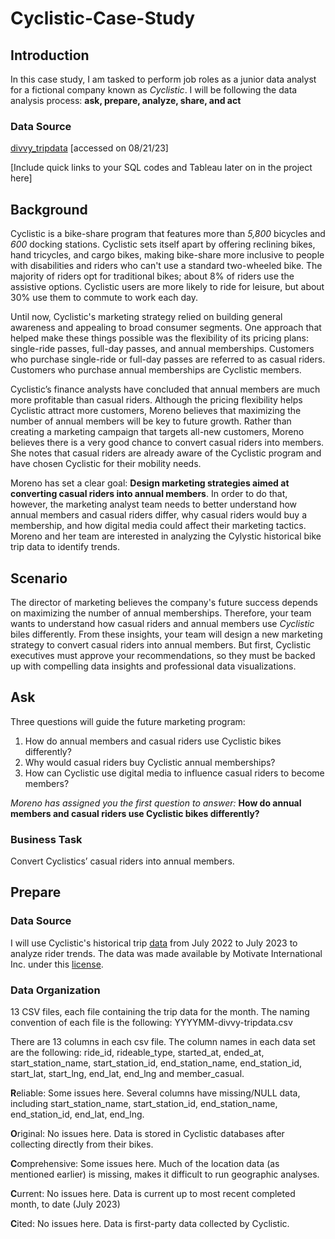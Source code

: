 # Cyclistic-Case-Study

## Introduction
In this case study, I am tasked to perform job roles as a junior data analyst for a fictional company known as _Cyclistic_. I will be following the data analysis process: **ask, prepare, analyze, share, and act**

### Data Source
[divvy_tripdata](https://divvy-tripdata.s3.amazonaws.com/index.html) [accessed on 08/21/23]

[Include quick links to your SQL codes and Tableau later on in the project here]

## Background
Cyclistic is a bike-share program that features more than _5,800_ bicycles and _600_ docking stations. Cyclistic sets itself apart by offering reclining bikes, hand tricycles, and cargo bikes, making bike-share more inclusive to people with disabilities and riders who can't use a standard two-wheeled bike. The majority of riders opt for traditional bikes; about 8% of riders use the assistive options. Cyclistic users are more likely to ride for leisure, but about 30% use them to commute to work each day.

Until now, Cyclistic's marketing strategy relied on building general awareness and appealing to broad consumer segments. One approach that helped make these things possible was the flexibility of its pricing plans: single-ride passes, full-day passes, and annual memberships. Customers who purchase single-ride or full-day passes are referred to as casual riders. Customers who purchase annual memberships are Cyclistic members.

Cyclistic’s finance analysts have concluded that annual members are much more profitable than casual riders. Although the pricing flexibility helps Cyclistic attract more customers, Moreno believes that maximizing the number of annual members will be key to future growth. Rather than creating a marketing campaign that targets all-new customers, Moreno believes there is a very good chance to convert casual riders into members. She notes that casual riders are already aware of the Cyclistic program and have chosen Cyclistic for their mobility needs.

Moreno has set a clear goal: **Design marketing strategies aimed at converting casual riders into annual members**. In order to do that, however, the marketing analyst team needs to better understand how annual members and casual riders differ, why casual riders would buy a membership, and how digital media could affect their marketing tactics. Moreno and her team are interested in analyzing the Cylystic historical bike trip data to identify trends.

## Scenario 
The director of marketing believes the company's future success depends on maximizing the number of annual memberships. Therefore, your team wants to understand how casual riders and annual members use _Cyclistic_ biles differently. From these insights, your team will design a new marketing strategy to convert casual riders into annual members. But first, Cyclistic executives must approve your recommendations, so they must be backed up with compelling data insights and professional data visualizations.

## Ask
Three questions will guide the future marketing program:
1) How do annual members and casual riders use Cyclistic bikes differently?
2) Why would casual riders buy Cyclistic annual memberships?
3) How can Cyclistic use digital media to influence casual riders to become members?

_Moreno has assigned you the first question to answer:_ **How do annual members and casual riders use Cyclistic bikes differently?**

### Business Task
Convert Cyclistics’ casual riders into annual members.

## Prepare

### Data Source
I will use Cyclistic's historical trip [data](https://divvy-tripdata.s3.amazonaws.com/index.html) from July 2022 to July 2023 to analyze rider trends. The data was made available by Motivate International Inc. under this [license](https://ride.divvybikes.com/data-license-agreement).

### Data Organization
13 CSV files, each file containing the trip data for the month. The naming convention of each file is the following: YYYYMM-divvy-tripdata.csv

There are 13 columns in each csv file. The column names in each data set are the following: ride_id, rideable_type, started_at, ended_at, start_station_name, start_station_id, end_station_name, end_station_id, start_lat, start_lng, end_lat, end_lng and member_casual.

**R**eliable: Some issues here. Several columns have missing/NULL data, including start_station_name, start_station_id, end_station_name, end_station_id, end_lat, end_lng.

**O**riginal: No issues here. Data is stored in Cyclistic databases after collecting directly from their bikes. 

**C**omprehensive: Some issues here. Much of the location data (as mentioned earlier) is missing, makes it difficult to run geographic analyses.  

**C**urrent: No issues here. Data is current up to most recent completed month, to date (July 2023)

**C**ited: No issues here. Data is first-party data collected by Cyclistic. 

